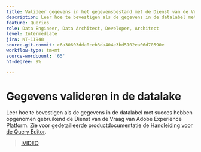 ```yaml
---
title: Valideer gegevens in het gegevensbestand met de Dienst van de Vraag
description: Leer hoe te bevestigen als de gegevens in de datalabel met succes hebben opgenomen gebruikend de Dienst van de Vraag van Adobe Experience Platform.
feature: Queries
role: Data Engineer, Data Architect, Developer, Architect
level: Intermediate
jira: KT-11948
source-git-commit: c6a30603dda0ceb3da404e3bd5102ea06d70590e
workflow-type: tm+mt
source-wordcount: '65'
ht-degree: 9%

---
```


# Gegevens valideren in de datalake

Leer hoe te bevestigen als de gegevens in de datalabel met succes hebben opgenomen gebruikend de Dienst van de Vraag van Adobe Experience Platform. Zie voor gedetailleerde productdocumentatie de [Handleiding voor de Query Editor](https://experienceleague.adobe.com/docs/experience-platform/query/home.html?lang=nl).

>[!VIDEO](https://video.tv.adobe.com/v/3416130?learn=on)

